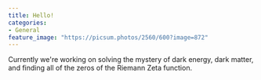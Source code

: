 ```yaml
---
title: Hello!
categories:
- General
feature_image: "https://picsum.photos/2560/600?image=872"
---
```


Currently we're working on solving the mystery of dark energy, dark matter, and finding all of the zeros of the Riemann Zeta function. 
